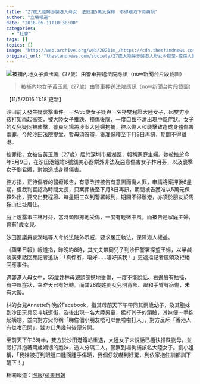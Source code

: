 ```yaml
---
title: "27歲大陸婦涉襲港人母女　法庭准5萬元保釋　不得離港下月再訊"
author: "立場報道"
date: "2016-05-11T10:30:00"
categories:
  - "社會"
tags: []
topics: []
image: "http://web.archive.org/web/2021im_/https://cdn.thestandnews.com/media/photos/cache/now-woman_DBLBy_1200x0.png"
original_url: "thestandnews.com/society/27歲大陸婦涉襲港人母女今提堂-控傷人襲擊兩罪"
---
```

![被捕內地女子黃玉鳳（27歲）由警車押送法院應訊（now新聞台片段截圖）](http://web.archive.org/web/2021im_/https://cdn.thestandnews.com/media/photos/cache/now-woman_DBLBy_1200x0.png)

> 被捕內地女子黃玉鳳（27歲）由警車押送法院應訊（now新聞台片段截圖）

【11/5/2016 11:18 更新】

沙田前天發生疑襲擊事件。一名55歲女子疑與一名持雙程證大陸女子，因雙方小孩打架而起衝突，被大陸女子推跌，撞傷後腦，一度口齒不清出現中風症狀。女子的女兒疑同被襲擊，警員到場將涉案大陸婦拘捕，控以傷人和襲擊致造成身體傷害兩罪，今於沙田法院提堂，暫毋須答辯，獲准保釋至下月8日再訊，期間不得離港。

控罪指，女被告黃玉鳳（27歲）居於深圳市羅湖區，報稱家庭主婦。她被控於今年5月9日，在沙田港鐵站6號舖美心西餅外非法及惡意傷害女子林月芬，以及襲擊女子劉君媚，對她造成身體傷害。

控方指，正待傷者的醫療報告，有意改控被告有意圖而傷人罪，申請將案押後6星期，但裁判官認為時間太長，只案押後至下月8日再訊，期間被告獲准以5萬元保釋外出，要交出雙程證、每星期三次到警署報到，期間不得離港，亦須於朋友於馬鞍山住址居住。

庭上透露事主林月芬，當時頭部撼地受傷，一度有輕微中風。而被告是家庭主婦，育有1歲女兒。

沙田區議員麥潤培等人今於法院外示威，要求嚴正執法，保障港人權益。

《蘋果日報》報道指，昨晚約8時，其丈夫帶同兒子到沙田警署探望王婦，以半鹹淡廣東話回應記者追訪：「真係冇，唔好……唔好搞我！」更遮擋記者鏡頭及拒絕回應事件。

遇襲港人母女中，55歲姓林母親頭部撼地受傷，一度不能說話、右邊臉有抽搐，有中風症狀，幸昨天已有好轉。而其28歲姓劉女兒則背部、眼和手臂有瘀傷，未有大礙。

林的女兒Annette昨晚於Facebook，指其母前天下午帶同其兩歲幼子，及其胞妹到沙田玩具反斗城逛街，及後出現一名大陸男童，猛打其子的頭臉，其妹便一手抱起姨甥，並向對方父母稱「睇住個小朋友唔可以無啦啦打人」，對方反斥「香港人有乜咁巴閉」，雙方口角幾句後便分開。

至前天下午3時半，雙方於沙田港鐵站重遇，大陸女子未說話已極快推跌劉母，並毆打其抱著兩歲姨甥的胞妹，途人分隔二人，警察到場拘捕該名大陸女子。劉小姐稱，「我妹被打到眼腫口腫面腫手傷晒，我個仔就嚇到好驚，到依家抱住訓都訓下醒下！」

相關報道：[明報](http://web.archive.org/web/20210628170251/http://news.mingpao.com/ins/instantnews/web_tc/article/20160511/s00001/1462931605845)/[蘋果日報](http://web.archive.org/web/20210628170251/http://hk.apple.nextmedia.com/news/first/20160511/19606632?top=4h)